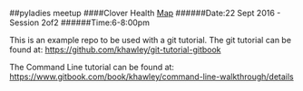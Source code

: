 ##pyladies meetup
####Clover Health [Map](https://goo.gl/maps/B6mkXhhjMMH2)
######Date:22 Sept 2016 - Session 2of2
######Time:6-8:00pm


This is an example repo to be used with a git tutorial.
The git tutorial can be found at: https://github.com/khawley/git-tutorial-gitbook

The Command Line tutorial can be found at: https://www.gitbook.com/book/khawley/command-line-walkthrough/details
